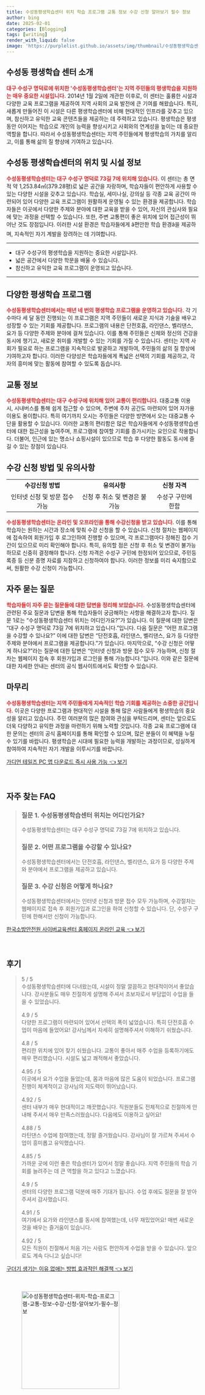 ```yaml
---
title: 수성동평생학습센터 위치 학습 프로그램 교통 정보 수강 신청 알아보기 필수 정보
author: bing
date: 2025-02-01
categories: [Blogging]
tags: [writing]
render_with_liquid: false
image: 'https://purplelist.github.io/assets/img/thumbnail/수성동평생학습센터-위치-학습-프로그램-교통-정보-수강-신청-알아보기-필수-정보.webp'
---
```



<h2 id='수성동평생학습센터소개'>수성동 평생학습 센터 소개</h2>

<p><b><span style="color: #ee2323;">대구 수성구 명덕로에 위치한 '수성동평생학습센터'는 지역 주민들의 평생학습을 지원하는 매우 중요한 시설입니다.</span></b> 2014년 1월 2일에 개관한 이후로, 이 센터는 훌륭한 시설과 다양한 교육 프로그램을 제공하여 지역 사회의 교육 발전에 큰 기여를 해왔습니다. 특히, 새롭게 만들어진 이 시설은 다른 평생학습센터에 비해 현대적인 인프라를 갖추고 있으며, 참신하고 유익한 교육 콘텐츠들을 제공하는 데 주력하고 있습니다. 평생학습은 평생 동안 이어지는 학습으로 개인의 능력을 향상시키고 사회와의 연계성을 높이는 데 중요한 역할을 합니다. 따라서 수성동평생학습센터는 지역 주민들에게 평생학습의 가치를 알리고, 이를 통해 삶의 질 향상에 기여하고 있습니다.</p>

<h2 id='위치및시설정보'>수성동 평생학습센터의 위치 및 시설 정보</h2>

<p><b><span style="color: #ee2323;">수성동평생학습센터는 대구 수성구 명덕로 73길 7에 위치해 있습니다.</span></b> 이 센터는 총 면적 약 1,253.84㎡(379.28평)로 넓은 공간을 자랑하며, 학습자들이 편안하게 사용할 수 있는 다양한 시설을 갖추고 있습니다. 학습실, 세미나실, 강의실 등 각종 교육 공간이 마련되어 있어 다양한 교육 프로그램이 원활하게 운영될 수 있는 환경을 제공합니다. 학습자들은 이곳에서 다양한 주제와 분야에 대한 교육을 받을 수 있어, 자신의 관심사와 필요에 맞는 과정을 선택할 수 있습니다. 또한, 주변 교통편이 좋은 위치에 있어 접근성이 뛰어난 것도 장점입니다. 이러한 시설 환경은 학습자들에게 â편안한 학습 환경â을 제공하며, 지속적인 자기 계발을 장려하는 데 기여합니다.</p>

<hr />

<ul>
    <li>대구 수성구의 평생학습을 지원하는 중요한 시설입니다.</li>
    <li>넓은 공간에서 다양한 학문을 배울 수 있습니다.</li>
    <li>참신하고 유익한 교육 프로그램이 운영되고 있습니다.</li>
</ul>

<hr />

<h2 id='다양한교육프로그램'>다양한 평생학습 프로그램</h2>

<p><b><span style="color: #ee2323;">수성동평생학습센터에서는 매년 네 번의 평생학습 프로그램을 운영하고 있습니다.</span></b> 각 기수마다 세 달 동안 진행되는 이 프로그램은 지역 주민들이 새로운 지식과 기술을 배우고 성장할 수 있는 기회를 제공합니다. 프로그램의 내용은 단전호흡, 라인댄스, 벨리댄스, 요가 등 다양한 주제와 분야에 걸쳐 있습니다. 이를 통해 주민들은 신체와 정신의 건강을 동시에 챙기고, 새로운 취미를 개발할 수 있는 기회를 가질 수 있습니다. 센터는 지역 사회가 필요로 하는 프로그램을 지속적으로 발굴하고 개발하여, 주민들의 삶의 질 향상에 기여하고자 합니다. 이러한 다양성은 학습자들에게 폭넓은 선택의 기회를 제공하고, 각자의 흥미에 맞는 활동에 참여할 수 있도록 돕습니다.</p>

<h2 id='교통정보'>교통 정보</h2>

<p><b><span style="color: #ee2323;">수성동평생학습센터는 대구 수성구에 위치해 있어 교통이 편리합니다.</span></b> 대중교통 이용 시, 시내버스를 통해 쉽게 접근할 수 있으며, 주변에 주차 공간도 마련되어 있어 자가용 이용도 용이합니다. 특히 여기까지 오시는 주민들은 다양한 방면에서 오는 대중교통 수단을 활용할 수 있습니다. 이러한 교통의 편리함은 많은 학습자들에게 수성동평생학습센터에 대한 접근성을 높여주며, 프로그램에 참여할 기회를 증가시키는 요인으로 작용합니다. 더불어, 인근에 있는 명소나 쇼핑시설이 있으므로 학습 후 다양한 활동도 동시에 즐길 수 있는 장점이 있습니다.</p>

<h2 id='수강신청방법'>수강 신청 방법 및 유의사항</h2>

<table>
    <tr>
        <td style="text-align: center; height: 17px;"><b>수강신청 방법</b></td>
        <td style="text-align: center; height: 17px;"><b>유의사항</b></td>
        <td style="text-align: center; height: 17px;"><b>신청 자격</b></td>
    </tr>
    <tr>
        <td style="text-align: center; height: 17px;">인터넷 신청 및 방문 접수 가능</td>
        <td style="text-align: center; height: 17px;">신청 후 취소 및 변경은 불가능</td>
        <td style="text-align: center; height: 17px;">수성구 구민에 한함</td>
    </tr>
</table>

<p><b><span style="color: #ee2323;">수성동평생학습센터는 온라인 및 오프라인을 통해 수강신청을 받고 있습니다.</span></b> 이를 통해 학습자는 원하는 시간과 장소에 맞춰 수강 신청을 할 수 있습니다. 신청 절차는 웹페이지에 접속하여 회원가입 후 로그인하여 진행할 수 있으며, 각 프로그램마다 정해진 접수 기간이 있으므로 미리 확인해야 합니다. 특히, 유의할 점은 신청 후 취소 및 변경이 불가능하므로 신중히 결정해야 합니다. 신청 자격은 수성구 구민에 한정되어 있으므로, 주민등록증 등 신분 증명 자료를 지참하고 신청하여야 합니다. 이러한 정보를 미리 숙지함으로써, 원활한 수강 신청이 가능합니다.</p>

<h2 id='자주묻는질문'>자주 묻는 질문</h2>

<p><b><span style="color: #ee2323;">학습자들이 자주 묻는 질문들에 대한 답변을 정리해 보았습니다.</span></b> 수성동평생학습센터에 관련된 주요 질문과 답변을 통해 학습자들이 궁금해하는 사항을 해결하고자 합니다. 질문 1로는 “수성동평생학습센터 위치는 어디인가요?”가 있습니다. 이 질문에 대한 답변은 “대구 수성구 명덕로 73길 7에 위치하고 있습니다.”입니다. 다음 질문은 “어떤 프로그램을 수강할 수 있나요?” 이에 대한 답변은 “단전호흡, 라인댄스, 벨리댄스, 요가 등 다양한 주제와 분야에서 프로그램을 제공합니다.”가 있습니다. 마지막으로, “수강 신청은 어떻게 하나요?”라는 질문에 대한 답변은 “인터넷 신청과 방문 접수 모두 가능하며, 신청 절차는 웹페이지 접속 후 회원가입과 로그인을 통해 가능합니다.”입니다. 이와 같은 질문에 대한 자세한 안내는 센터의 공식 웹사이트에서도 확인할 수 있습니다.</p>

<h2 id='마무리'>마무리</h2>

<p><b><span style="color: #ee2323;">수성동평생학습센터는 지역 주민들에게 지속적인 학습 기회를 제공하는 소중한 공간입니다.</span></b> 이곳은 다양한 프로그램과 현대적인 시설을 통해 많은 사람들에게 평생학습의 중요성을 알리고 있습니다. 주민 여러분의 많은 참여와 관심을 부탁드리며, 센터는 앞으로도 더욱 다양하고 유익한 과정을 마련하기 위해 노력할 것입니다. 각종 교육 프로그램에 대한 문의는 센터의 공식 홈페이지를 통해 확인할 수 있으며, 많은 분들이 이 혜택을 누릴 수 있기를 바랍니다. 평생학습은 시대에 필요한 능력을 개발하는 과정이므로, 성실하게 참여하여 지속적인 자기 개발을 이루시기를 바랍니다.</p>


<p><a class="click-button" title="가디언 테일즈 PC 앱 다운로드 즉시 사용 가능" href="https://purplelist.github.io/posts/%EA%B0%80%EB%94%94%EC%96%B8-%ED%85%8C%EC%9D%BC%EC%A6%88-PC-%EC%95%B1-%EB%8B%A4%EC%9A%B4%EB%A1%9C%EB%93%9C-%EC%A6%89%EC%8B%9C-%EC%82%AC%EC%9A%A9-%EA%B0%80%EB%8A%A5/" rel="dofollow">가디언 테일즈 PC 앱 다운로드 즉시 사용 가능 👈 보기</a></p><br>
<h2 id='자주_찾는_FAQ'>자주 찾는 FAQ</h2>
<div itemscope="" itemtype="https://schema.org/FAQPage"> 
<blockquote> 
<div itemscope="" itemprop="mainEntity" itemtype="https://schema.org/Question"> 
<h3 itemprop="name">질문 1. 수성동평생학습센터 위치는 어디인가요?</h3> 
<div itemscope="" itemprop="acceptedAnswer" itemtype="https://schema.org/Answer"> 
<span itemprop="text"> 
<p>수성동평생학습센터는 대구 수성구 명덕로 73길 7에 위치하고 있습니다.</p> 
</span> 
</div> 
</div> 
<div itemscope="" itemprop="mainEntity" itemtype="https://schema.org/Question"> 
<h3 itemprop="name">질문 2. 어떤 프로그램을 수강할 수 있나요?</h3> 
<div itemscope="" itemprop="acceptedAnswer" itemtype="https://schema.org/Answer"> 
<span itemprop="text"> 
<p>수성동평생학습센터에서는 단전호흡, 라인댄스, 벨리댄스, 요가 등 다양한 주제와 분야에서 프로그램을 제공하고 있습니다.</p> 
</span> 
</div> 
</div> 
<div itemscope="" itemprop="mainEntity" itemtype="https://schema.org/Question"> 
<h3 itemprop="name">질문 3. 수강 신청은 어떻게 하나요?</h3> 
<div itemscope="" itemprop="acceptedAnswer" itemtype="https://schema.org/Answer"> 
<span itemprop="text"> 
<p>수성동평생학습센터에서는 인터넷 신청과 방문 접수 모두 가능하며, 수강절차는 웹페이지로 접속 후 회원가입과 로그인을 하여 신청할 수 있습니다. 단, 수성구 구민에 한해서만 신청이 가능합니다.</p> 
</span> 
</div> 
</div> 
</blockquote> 
</div>
<p><a class="click-button" title="한국소방안전원 사이버교육센터 홈페이지 온라인 교육" href="https://purplelist.github.io/posts/%ED%95%9C%EA%B5%AD%EC%86%8C%EB%B0%A9%EC%95%88%EC%A0%84%EC%9B%90-%EC%82%AC%EC%9D%B4%EB%B2%84%EA%B5%90%EC%9C%A1%EC%84%BC%ED%84%B0-%ED%99%88%ED%8E%98%EC%9D%B4%EC%A7%80-%EC%98%A8%EB%9D%BC%EC%9D%B8-%EA%B5%90%EC%9C%A1/" rel="dofollow">한국소방안전원 사이버교육센터 홈페이지 온라인 교육 👈 보기</a></p><br>
<h2 id='후기'>후기</h2>
<div itemscope itemtype="https://schema.org/Product">
  <blockquote>
  <div itemprop="review" itemscope itemtype="https://schema.org/Review">
      <div itemprop="reviewRating" itemscope itemtype="https://schema.org/Rating"> <span itemprop="ratingValue">5</span> / <span itemprop="bestRating">5</span> </div>
      <span itemprop="reviewBody">수성동평생학습센터에 다녀왔는데, 시설이 정말 깔끔하고 현대적이어서 좋았습니다. 강사분들도 매우 친절하게 설명해 주셔서 초보자로서 부담없이 수업을 들을 수 있었습니다.</span>
  </div>
  <br>
  <div itemprop="review" itemscope itemtype="https://schema.org/Review">
      <div itemprop="reviewRating" itemscope itemtype="https://schema.org/Rating"> <span itemprop="ratingValue">4.9</span> / <span itemprop="bestRating">5</span> </div>
      <span itemprop="reviewBody">다양한 프로그램이 마련되어 있어서 선택의 폭이 넓었습니다. 특히 단전호흡 수업이 마음에 들었어요! 강사님께서 자세히 설명해주셔서 이해하기 쉬웠습니다.</span>
  </div>
  <br>
  <div itemprop="review" itemscope itemtype="https://schema.org/Review">
      <div itemprop="reviewRating" itemscope itemtype="https://schema.org/Rating"> <span itemprop="ratingValue">4.8</span> / <span itemprop="bestRating">5</span> </div>
      <span itemprop="reviewBody">편리한 위치에 있어 찾기 쉬웠습니다. 교통이 좋아서 매주 수업을 등록하기에도 매우 편리했습니다. 시설도 넓고 쾌적해서 좋았습니다.</span>
  </div>
  <br>
  <div itemprop="review" itemscope itemtype="https://schema.org/Review">
      <div itemprop="reviewRating" itemscope itemtype="https://schema.org/Rating"> <span itemprop="ratingValue">4.95</span> / <span itemprop="bestRating">5</span> </div>
      <span itemprop="reviewBody">이곳에서 요가 수업을 들었는데, 몸과 마음에 많은 도움이 되었습니다. 프로그램 진행이 체계적이고 강사님의 지도력이 뛰어났습니다.</span>
  </div>
  <br>
  <div itemprop="review" itemscope itemtype="https://schema.org/Review">
      <div itemprop="reviewRating" itemscope itemtype="https://schema.org/Rating"> <span itemprop="ratingValue">4.92</span> / <span itemprop="bestRating">5</span> </div>
      <span itemprop="reviewBody">센터 내부가 매우 현대적이고 깨끗했습니다. 직원분들도 전체적으로 친절하게 안내해 주셔서 매우 만족스러웠습니다. 다음에도 이용하고 싶어요!</span>
  </div>
  <br>
  <div itemprop="review" itemscope itemtype="https://schema.org/Review">
      <div itemprop="reviewRating" itemscope itemtype="https://schema.org/Rating"> <span itemprop="ratingValue">4.88</span> / <span itemprop="bestRating">5</span> </div>
      <span itemprop="reviewBody">라틴댄스 수업에 참여했는데, 정말 즐거웠습니다. 강사님이 잘 가르쳐 주셔서 수업이 흥미롭고 유익했습니다.</span>
  </div>
  <br>
  <div itemprop="review" itemscope itemtype="https://schema.org/Review">
      <div itemprop="reviewRating" itemscope itemtype="https://schema.org/Rating"> <span itemprop="ratingValue">4.85</span> / <span itemprop="bestRating">5</span> </div>
      <span itemprop="reviewBody">가까운 곳에 이런 좋은 학습센터가 있어서 정말 좋습니다. 지역 주민들의 학습 기회를 늘려주는 데 큰 역할을 하고 있다고 느꼈습니다.</span>
  </div>
  <br>
  <div itemprop="review" itemscope itemtype="https://schema.org/Review">
      <div itemprop="reviewRating" itemscope itemtype="https://schema.org/Rating"> <span itemprop="ratingValue">4.9</span> / <span itemprop="bestRating">5</span> </div>
      <span itemprop="reviewBody">센터의 다양한 프로그램 덕분에 매주 기대가 됩니다. 수업 후에도 질문을 잘 받아주셔서 감사했습니다.</span>
  </div>
  <br>
  <div itemprop="review" itemscope itemtype="https://schema.org/Review">
      <div itemprop="reviewRating" itemscope itemtype="https://schema.org/Rating"> <span itemprop="ratingValue">4.91</span> / <span itemprop="bestRating">5</span> </div>
      <span itemprop="reviewBody">여기에서 요가와 라인댄스를 동시에 참여했는데, 너무 재밌었어요! 매번 새로운 것을 배우는 즐거움이 있습니다.</span>
  </div>
  <br>
  <div itemprop="review" itemscope itemtype="https://schema.org/Review">
      <div itemprop="reviewRating" itemscope itemtype="https://schema.org/Rating"> <span itemprop="ratingValue">4.92</span> / <span itemprop="bestRating">5</span> </div>
      <span itemprop="reviewBody">모든 직원이 친절해서 처음 가는 사람도 편안하게 수업을 받을 수 있습니다. 앞으로도 계속 다니고 싶습니다!</span>
  </div>
  </blockquote>
</div>
<p><a class="click-button" title="구더기 생기는 이유 없애는 방법 효과적인 해결책" href="https://purplelist.github.io/posts/%EA%B5%AC%EB%8D%94%EA%B8%B0-%EC%83%9D%EA%B8%B0%EB%8A%94-%EC%9D%B4%EC%9C%A0-%EC%97%86%EC%95%A0%EB%8A%94-%EB%B0%A9%EB%B2%95-%ED%9A%A8%EA%B3%BC%EC%A0%81%EC%9D%B8-%ED%95%B4%EA%B2%B0%EC%B1%85/" rel="dofollow">구더기 생기는 이유 없애는 방법 효과적인 해결책 👈 보기</a></p><br>
<figure class="image"><img src="https://purplelist.github.io/assets/img/thumbnail/수성동평생학습센터-위치-학습-프로그램-교통-정보-수강-신청-알아보기-필수-정보.webp" alt="수성동평생학습센터-위치-학습-프로그램-교통-정보-수강-신청-알아보기-필수-정보" width="256" height="256"></figure>